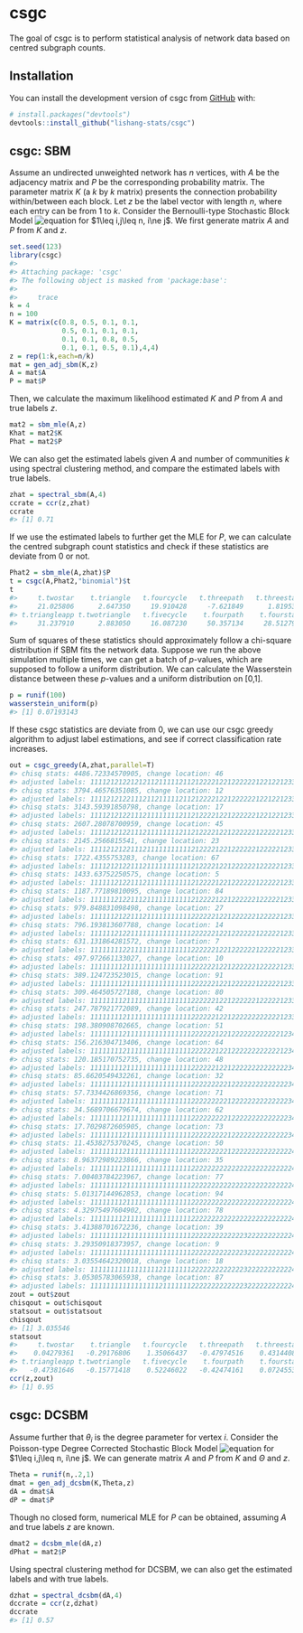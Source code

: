 
<!-- README.md is generated from README.Rmd. Please edit that file -->

# csgc

<!-- badges: start -->
<!-- badges: end -->

The goal of csgc is to perform statistical analysis of network data
based on centred subgraph counts.

## Installation

You can install the development version of csgc from
[GitHub](https://github.com/) with:

``` r
# install.packages("devtools")
devtools::install_github("lishang-stats/csgc")
```

## csgc: SBM

Assume an undirected unweighted network has $n$ vertices, with $A$ be
the adjacency matrix and $P$ be the corresponding probability matrix.
The parameter matrix $K$ (a $k$ by $k$ matrix) presents the connection
probability within/between each block. Let $z$ be the label vector with
length $n$, where each entry can be from $1$ to $k$. Consider the
Bernoulli-type Stochastic Block Model
![equation](https://latex.codecogs.com/svg.latex?A_%7Bij%7D=A_%7Bji%7D\overset%7Bi.i.d.%7D%7B\sim%7D%20\mathop%7B\mathrm%7BBe%7D%7D\left(k_%7Bz_iz_j%7D\right))
for $1\leq i,j\leq n, i\ne j$. We first generate matrix $A$ and $P$ from
$K$ and $z$.

``` r
set.seed(123)
library(csgc)
#> 
#> Attaching package: 'csgc'
#> The following object is masked from 'package:base':
#> 
#>     trace
k = 4
n = 100
K = matrix(c(0.8, 0.5, 0.1, 0.1,
             0.5, 0.1, 0.1, 0.1,
             0.1, 0.1, 0.8, 0.5,
             0.1, 0.1, 0.5, 0.1),4,4)
z = rep(1:k,each=n/k)
mat = gen_adj_sbm(K,z)
A = mat$A
P = mat$P
```

Then, we calculate the maximum likelihood estimated $K$ and $P$ from $A$
and true labels $z$.

``` r
mat2 = sbm_mle(A,z)
Khat = mat2$K
Phat = mat2$P
```

We can also get the estimated labels given $A$ and number of communities
$k$ using spectral clustering method, and compare the estimated labels
with true labels.

``` r
zhat = spectral_sbm(A,4)
ccrate = ccr(z,zhat)
ccrate
#> [1] 0.71
```

If we use the estimated labels to further get the MLE for $P$, we can
calculate the centred subgraph count statistics and check if these
statistics are deviate from 0 or not.

``` r
Phat2 = sbm_mle(A,zhat)$P
t = csgc(A,Phat2,"binomial")$t
t
#>     t.twostar    t.triangle   t.fourcycle   t.threepath   t.threestar 
#>     21.025806      2.647350     19.910428     -7.621849      1.819534 
#> t.triangleapp t.twotriangle   t.fivecycle    t.fourpath    t.fourstar 
#>     31.237910      2.883050     16.087230     50.357134     28.512798
```

Sum of squares of these statistics should approximately follow a
chi-square distribution if SBM fits the network data. Suppose we run the
above simulation multiple times, we can get a batch of $p$-values, which
are supposed to follow a uniform distribution. We can calculate the
Wasserstein distance between these $p$-values and a uniform distribution
on \[0,1\].

``` r
p = runif(100)
wasserstein_uniform(p)
#> [1] 0.07193143
```

If these csgc statistics are deviate from 0, we can use our csgc greedy
algorithm to adjust label estimations, and see if correct classification
rate increases.

``` r
out = csgc_greedy(A,zhat,parallel=T)
#> chisq stats: 4486.72334570905, change location: 46
#> adjusted labels: 1111212122121211211111211212222122122222212212212334444444444343443444343443323433342323334332333333
#> chisq stats: 3794.46576351085, change location: 12
#> adjusted labels: 1111212122111211211111211212222122122222212212212334444444444343443444343443323433342323334332333333
#> chisq stats: 3143.59391850798, change location: 17
#> adjusted labels: 1111212122111211111111211212222122122222212212212334444444444343443444343443323433342323334332333333
#> chisq stats: 2607.28078700959, change location: 45
#> adjusted labels: 1111212122111211111111211212222122122222212222212334444444444343443444343443323433342323334332333333
#> chisq stats: 2145.2566815541, change location: 23
#> adjusted labels: 1111212122111211111111111212222122122222212222212334444444444343443444343443323433342323334332333333
#> chisq stats: 1722.4355753283, change location: 67
#> adjusted labels: 1111212122111211111111111212222122122222212222212334444444444343444444343443323433342323334332333333
#> chisq stats: 1433.63752250575, change location: 5
#> adjusted labels: 1111112122111211111111111212222122122222212222212334444444444343444444343443323433342323334332333333
#> chisq stats: 1187.77189810095, change location: 84
#> adjusted labels: 1111112122111211111111111212222122122222212222212334444444444343444444343443323433332323334332333333
#> chisq stats: 979.848831098498, change location: 27
#> adjusted labels: 1111112122111211111111111222222122122222212222212334444444444343444444343443323433332323334332333333
#> chisq stats: 796.193813607788, change location: 14
#> adjusted labels: 1111112122111111111111111222222122122222212222212334444444444343444444343443323433332323334332333333
#> chisq stats: 631.131864281572, change location: 7
#> adjusted labels: 1111111122111111111111111222222122122222212222212334444444444343444444343443323433332323334332333333
#> chisq stats: 497.972661133027, change location: 10
#> adjusted labels: 1111111121111111111111111222222122122222212222212334444444444343444444343443323433332323334332333333
#> chisq stats: 389.124723523015, change location: 91
#> adjusted labels: 1111111121111111111111111222222122122222212222212334444444444343444444343443323433332323333332333333
#> chisq stats: 309.464505727188, change location: 80
#> adjusted labels: 1111111121111111111111111222222122122222212222212334444444444343444444343443323333332323333332333333
#> chisq stats: 247.787921772089, change location: 42
#> adjusted labels: 1111111121111111111111111222222122122222222222212334444444444343444444343443323333332323333332333333
#> chisq stats: 198.380908702665, change location: 51
#> adjusted labels: 1111111121111111111111111222222122122222222222212344444444444343444444343443323333332323333332333333
#> chisq stats: 156.216304713406, change location: 64
#> adjusted labels: 1111111121111111111111111222222122122222222222212344444444444344444444343443323333332323333332333333
#> chisq stats: 120.185170752735, change location: 48
#> adjusted labels: 1111111121111111111111111222222122122222222222222344444444444344444444343443323333332323333332333333
#> chisq stats: 85.6620549432261, change location: 32
#> adjusted labels: 1111111121111111111111111222222222122222222222222344444444444344444444343443323333332323333332333333
#> chisq stats: 57.7334426869356, change location: 71
#> adjusted labels: 1111111121111111111111111222222222122222222222222344444444444344444444443443323333332323333332333333
#> chisq stats: 34.5689706679674, change location: 62
#> adjusted labels: 1111111121111111111111111222222222122222222222222344444444444444444444443443323333332323333332333333
#> chisq stats: 17.7029872605905, change location: 73
#> adjusted labels: 1111111121111111111111111222222222122222222222222344444444444444444444444443323333332323333332333333
#> chisq stats: 11.4538275370245, change location: 50
#> adjusted labels: 1111111121111111111111111222222222122222222222222244444444444444444444444443323333332323333332333333
#> chisq stats: 8.96372989223866, change location: 35
#> adjusted labels: 1111111121111111111111111222222222222222222222222244444444444444444444444443323333332323333332333333
#> chisq stats: 7.00403784223967, change location: 77
#> adjusted labels: 1111111121111111111111111222222222222222222222222244444444444444444444444443423333332323333332333333
#> chisq stats: 5.01317144962853, change location: 94
#> adjusted labels: 1111111121111111111111111222222222222222222222222244444444444444444444444443423333332323333333333333
#> chisq stats: 4.32975497604902, change location: 78
#> adjusted labels: 1111111121111111111111111222222222222222222222222244444444444444444444444443433333332323333333333333
#> chisq stats: 3.41388701672236, change location: 39
#> adjusted labels: 1111111121111111111111111222222222222232222222222244444444444444444444444443433333332323333333333333
#> chisq stats: 3.29350918373957, change location: 9
#> adjusted labels: 1111111111111111111111111222222222222232222222222244444444444444444444444443433333332323333333333333
#> chisq stats: 3.03554642320018, change location: 18
#> adjusted labels: 1111111111111111121111111222222222222232222222222244444444444444444444444443433333332323333333333333
#> chisq stats: 3.05305783065938, change location: 87
#> adjusted labels: 1111111111111111121111111222222222222232222222222244444444444444444444444443433333332333333333333333
zout = out$zout
chisqout = out$chisqout
statsout = out$statsout
chisqout
#> [1] 3.035546
statsout
#>     t.twostar    t.triangle   t.fourcycle   t.threepath   t.threestar 
#>    0.04279361   -0.29176806    1.35066437   -0.47974516    0.43144080 
#> t.triangleapp t.twotriangle   t.fivecycle    t.fourpath    t.fourstar 
#>   -0.47381646   -0.15771418    0.52246022   -0.42474161    0.07245537
ccr(z,zout)
#> [1] 0.95
```

## csgc: DCSBM

Assume further that $\theta_i$ is the degree parameter for vertex $i$.
Consider the Poisson-type Degree Corrected Stochastic Block Model
![equation](https://latex.codecogs.com/svg.latex?A_%7Bij%7D=A_%7Bji%7D\overset%7Bi.i.d.%7D%7B\sim%7D%20\mathop%7B\mathrm%7BPo%7D%7D\left(\theta_i%20\theta_j%20k_%7Bz_iz_j%7D\right))
for $1\leq i,j\leq n, i\ne j$. We can generate matrix $A$ and $P$ from
$K$ and $\Theta$ and $z$.

``` r
Theta = runif(n,.2,1)
dmat = gen_adj_dcsbm(K,Theta,z)
dA = dmat$A
dP = dmat$P
```

Though no closed form, numerical MLE for $P$ can be obtained, assuming
$A$ and true labels $z$ are known.

``` r
dmat2 = dcsbm_mle(dA,z)
dPhat = mat2$P
```

Using spectral clustering method for DCSBM, we can also get the
estimated labels and with true labels.

``` r
dzhat = spectral_dcsbm(dA,4)
dccrate = ccr(z,dzhat)
dccrate
#> [1] 0.57
```
